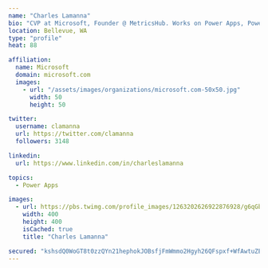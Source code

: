 ```yaml
---
name: "Charles Lamanna"
bio: "CVP at Microsoft, Founder @ MetricsHub. Works on Power Apps, Power Automate, Power Virtual Agent, Common Data Service and Dynamics 365."
location: Bellevue, WA
type: "profile"
heat: 88

affiliation:
  name: Microsoft
  domain: microsoft.com
  images:
    - url: "/assets/images/organizations/microsoft.com-50x50.jpg"
      width: 50
      height: 50

twitter:
  username: clamanna
  url: https://twitter.com/clamanna
  followers: 3148

linkedin:
  url: https://www.linkedin.com/in/charleslamanna

topics:
  - Power Apps

images:
  - url: https://pbs.twimg.com/profile_images/1263202626922876928/g6qGbHZ-_400x400.jpg
    width: 400
    height: 400
    isCached: true
    title: "Charles Lamanna"

secured: "kshsdQ0WoGT8t0zzQYn21hephokJOBsfjFmWmmo2Hgyh26QFspxf+WfAwtuZE8KyXRyinlS8cbjmkvi1EPyjCfP7Wh8jyKaIEqMZe6U/ttu3TE4n24lwJJzmxN6xHeP+MzFhYI7zHZO2DJeqi2TRjxzF6NL+ul0VXO5J4KPk0mLwEXQwSBve2YJ5XF5a6KuuK8CwtbrVHeRrLIbE9dqvlVI+DZZLqcpBTaHpD8LXo2mcp8qushFcX96qZ7js8fIDjmnQeeT+cGFAHL8FTN9H8WpOIiXkk6Q2nDTMP2o32HlspLMaC8YwxuyL6BKrca/WxaUFUZsSk4U53wvUUEk12z7RJBUBhqS7bEqUlI/+R4epuEfU+wF1Znk5RRLXrfwNrwUixBgmx4LXr74vaH75/f8Nmn3Eo0lr8xRNQFXHFpQ=;2DdJ606mdT6gmInrXeAGew=="
---
```



